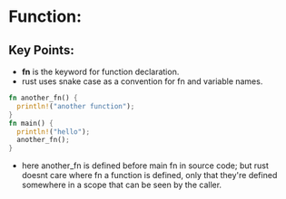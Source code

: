 # Function:

## Key Points:
- **fn** is the keyword for function declaration.
- rust uses snake case as a convention for fn and variable names.
```rust
fn another_fn() {
  println!("another function");
}
fn main() {
  println!("hello");
  another_fn();
}
```
- here another_fn is defined before main fn in source code; but rust doesnt care where fn a function is defined, only that they're defined somewhere in a scope that can be seen by the caller.
